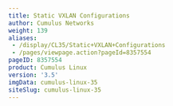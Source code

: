 ```yaml
---
title: Static VXLAN Configurations
author: Cumulus Networks
weight: 139
aliases:
 - /display/CL35/Static+VXLAN+Configurations
 - /pages/viewpage.action?pageId=8357554
pageID: 8357554
product: Cumulus Linux
version: '3.5'
imgData: cumulus-linux-35
siteSlug: cumulus-linux-35
---
```



